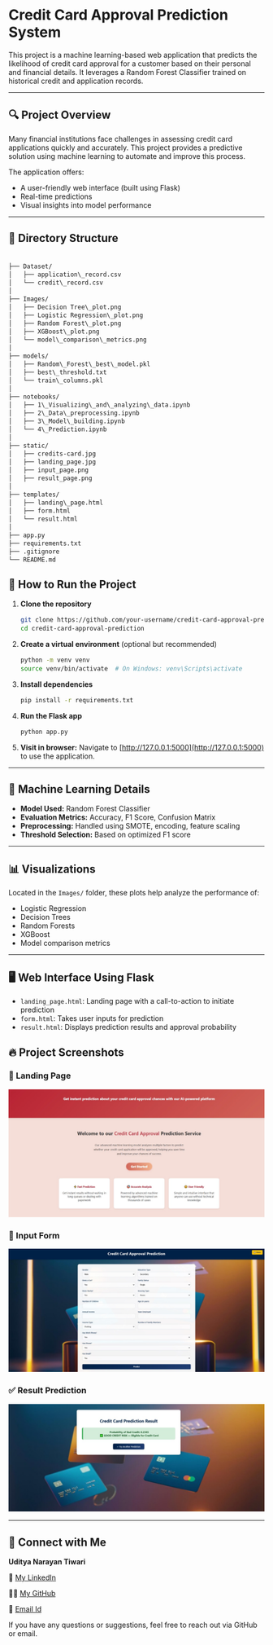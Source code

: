 # Credit Card Approval Prediction System

This project is a machine learning-based web application that predicts the likelihood of credit card approval for a customer based on their personal and financial details. It leverages a Random Forest Classifier trained on historical credit and application records.

---

## 🔍 Project Overview

Many financial institutions face challenges in assessing credit card applications quickly and accurately. This project provides a predictive solution using machine learning to automate and improve this process.

The application offers:
- A user-friendly web interface (built using Flask)
- Real-time predictions
- Visual insights into model performance

---

## 📁 Directory Structure

```

├── Dataset/
│   ├── application\_record.csv
│   └── credit\_record.csv
│ 
├── Images/
│   ├── Decision Tree\_plot.png
│   ├── Logistic Regression\_plot.png
│   ├── Random Forest\_plot.png
│   ├── XGBoost\_plot.png
│   └── model\_comparison\_metrics.png
│ 
├── models/
│   ├── Random\_Forest\_best\_model.pkl
│   ├── best\_threshold.txt
│   └── train\_columns.pkl
│ 
├── notebooks/
│   ├── 1\_Visualizing\_and\_analyzing\_data.ipynb
│   ├── 2\_Data\_preprocessing.ipynb
│   ├── 3\_Model\_building.ipynb
│   └── 4\_Prediction.ipynb
│ 
├── static/
│   ├── credits-card.jpg
│   ├── landing_page.jpg
│   ├── input_page.png
│   ├── result_page.png
│ 
├── templates/
│   ├── landing\_page.html
│   ├── form.html
│   └── result.html
│ 
├── app.py
├── requirements.txt
├── .gitignore
└── README.md

````

## 🚀 How to Run the Project

1. **Clone the repository**  
   ```bash
   git clone https://github.com/your-username/credit-card-approval-prediction.git
   cd credit-card-approval-prediction


2. **Create a virtual environment** (optional but recommended)

   ```bash
   python -m venv venv
   source venv/bin/activate  # On Windows: venv\Scripts\activate
   ```

3. **Install dependencies**

   ```bash
   pip install -r requirements.txt
   ```

4. **Run the Flask app**

   ```bash
   python app.py
   ```

5. **Visit in browser:**
   Navigate to [http://127.0.0.1:5000](http://127.0.0.1:5000) to use the application.

---

## 🧠 Machine Learning Details

* **Model Used:** Random Forest Classifier
* **Evaluation Metrics:** Accuracy, F1 Score, Confusion Matrix
* **Preprocessing:** Handled using SMOTE, encoding, feature scaling
* **Threshold Selection:** Based on optimized F1 score

---

## 📊 Visualizations

Located in the `Images/` folder, these plots help analyze the performance of:

* Logistic Regression
* Decision Trees
* Random Forests
* XGBoost
* Model comparison metrics

---

## 🖥️ Web Interface Using Flask

* `landing_page.html`: Landing page with a call-to-action to initiate prediction
* `form.html`: Takes user inputs for prediction
* `result.html`: Displays prediction results and approval probability


## 🔥 Project Screenshots

### 🚀 Landing Page
![Landing Page](static/landing_page.jpg)

### 🧾 Input Form
![Input Page](static/Input_page.jpg)

### ✅ Result Prediction
![Result Page](static/result_page.jpg)



---

## 📧 Connect with Me

**Uditya Narayan Tiwari**

💼 [My LinkedIn](https://www.linkedin.com/in/sidra-hussain123/)

👨‍💻 [My GitHub](https://github.com/sidrah-star)

📧 [Email Id](hsidra10t@gmail.com)



If you have any questions or suggestions, feel free to reach out via GitHub or email.
